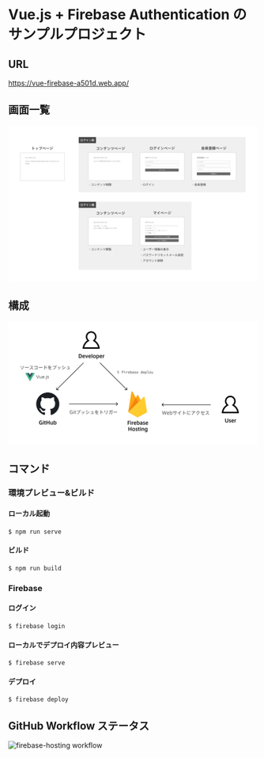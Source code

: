 # Vue.js + Firebase Authentication のサンプルプロジェクト

## URL

https://vue-firebase-a501d.web.app/

## 画面一覧

![画面一覧](https://raw.githubusercontent.com/yuheijotaki/vue-firebase/master/docs/img/pages.png "画面一覧")

## 構成

![構成](https://raw.githubusercontent.com/yuheijotaki/vue-firebase/master/docs/img/structure.png "構成")

## コマンド

### 環境プレビュー&ビルド

#### ローカル起動

```
$ npm run serve
```

#### ビルド

```
$ npm run build
```

### Firebase

#### ログイン

```
$ firebase login
```

#### ローカルでデプロイ内容プレビュー

```
$ firebase serve
```

#### デプロイ

```
$ firebase deploy
```

## GitHub Workflow ステータス

![firebase-hosting workflow](https://github.com/yuheijotaki/vue-firebase/actions/workflows/firebase-hosting-push.yml/badge.svg)
